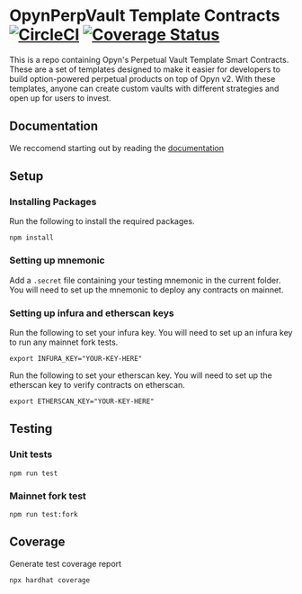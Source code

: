 # OpynPerpVault Template Contracts [![CircleCI](https://circleci.com/gh/opynfinance/perp-vault-templates.svg?style=svg)](https://circleci.com/gh/opynfinance/perp-vault-templates/tree/master) [![Coverage Status](https://coveralls.io/repos/github/opynfinance/perp-vault-templates/badge.svg?branch=master)](https://coveralls.io/github/opynfinance/perp-vault-templates?branch=master)

This is a repo containing Opyn's Perpetual Vault Template Smart Contracts. These are a set of templates designed to make it easier for developers to build option-powered perpetual products on top of Opyn v2. With these templates, anyone can create custom vaults with different strategies and open up for users to invest. 

## Documentation 

We reccomend starting out by reading the [documentation](https://opyn.gitbook.io/perp-vault/)

## Setup

### Installing Packages

Run the following to install the required packages. 

```
npm install
```

### Setting up mnemonic

Add a `.secret` file containing your testing mnemonic in the current folder. You will need to set up the mnemonic to deploy any contracts on mainnet. 

### Setting up infura and etherscan keys

Run the following to set your infura key. You will need to set up an infura key to run any mainnet fork tests. 
```
export INFURA_KEY="YOUR-KEY-HERE"
```

Run the following to set your etherscan key. You will need to set up the etherscan key to verify contracts on etherscan. 
```
export ETHERSCAN_KEY="YOUR-KEY-HERE"
```

## Testing

### Unit tests

```
npm run test
```

### Mainnet fork test

```
npm run test:fork
```

## Coverage

Generate test coverage report

```
npx hardhat coverage
```